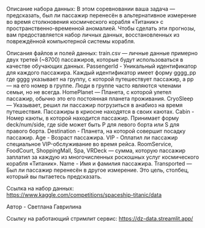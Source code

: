 Описание набора данных:
В этом соревновании ваша задача — предсказать, был ли пассажир перенесён в альтернативное измерение во время столкновения космического корабля «Титаник» с пространственно-временной аномалией. Чтобы сделать эти прогнозы, вам предоставляется набор личных данных, восстановленных из повреждённой компьютерной системы корабля.

Описания файлов и полей данных:
train.csv — личные данные примерно двух третей (~8700) пассажиров, которые будут использоваться в качестве обучающих данных.
PassengerId - Уникальный идентификатор для каждого пассажира. Каждый идентификатор имеет форму gggg_pp где gggg указывает на группу, с которой путешествует пассажир, а pp — на его номер в группе. Люди в группе часто являются членами семьи, но не всегда.
HomePlanet — Планета, с которой улетел пассажир, обычно это его постоянная планета проживания.
CryoSleep — Указывает, решил ли пассажир погрузиться в анабиоз на время путешествия. Пассажиры в криосне находятся в своих каютах.
Cabin - Номер каюты, в которой находится пассажир. Принимает форму deck/num/side, где side может быть P для левого борта или S для правого борта.
Destination - Планета, на которой совершит посадку пассажир.
Age - Возраст пассажира.
VIP - Оплатил ли пассажир специальное VIP-обслуживание во время рейса.
RoomService, FoodCourt, ShoppingMall, Spa, VRDeck — сумма, которую пассажир заплатил за каждую из многочисленных роскошных услуг космического корабля «Титаник».
Name - Имя и фамилия пассажира.
Transported — Был ли пассажир перенесён в другое измерение. Это цель, столбец, который вы пытаетесь предсказать.

Ссылка на набор данных: https://www.kaggle.com/competitions/spaceship-titanic/data

Автор - Светлана Гаврилина


Ссылку на работающий стримлит сервис: https://dz-data.streamlit.app/
